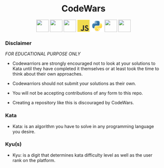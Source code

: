 <h1 align="center">CodeWars</h1>

<p align="center"> 
<img src="https://upload.wikimedia.org/wikipedia/commons/b/bd/Logo_C_sharp.svg" width="40" height="40"/> 
<img src="https://upload.wikimedia.org/wikipedia/commons/3/35/The_C_Programming_Language_logo.svg" width="40" height="40"/> 
<img src="https://raw.githubusercontent.com/isocpp/logos/master/cpp_logo.png" width="40" height="40"> 
<img src="https://raw.githubusercontent.com/devicons/devicon/master/icons/javascript/javascript-original.svg" width="40" height="40"/> <img src="https://raw.githubusercontent.com/devicons/devicon/master/icons/python/python-original.svg" width="40" height="40"/>
<img src="https://upload.wikimedia.org/wikipedia/commons/7/73/Ruby_logo.svg" width="40" height="40"/> 
<img src="https://github.com/ShyHornet/swiftLogo/blob/resources/home-hero-swift-hero_2x.png" width="40" height="40"/>
</p>

### Disclaimer

*FOR EDUCATIONAL PURPOSE ONLY*

- Codewarriors are strongly encouraged not to look at your solutions to Kata until they have completed it themselves or at least took the time to think about their own approaches.

* Codewarriors should not submit your solutions as their own.

- You will not be accepting contributions of any form to this repo.

* Creating a repository like this is discouraged by CodeWars.

### Kata

- Kata: is an algorithm you have to solve in any programming language you desire.

### Kyu(s)

- Kyu: is a digit that determines kata difficulty level as well as the user rank on the platform.
